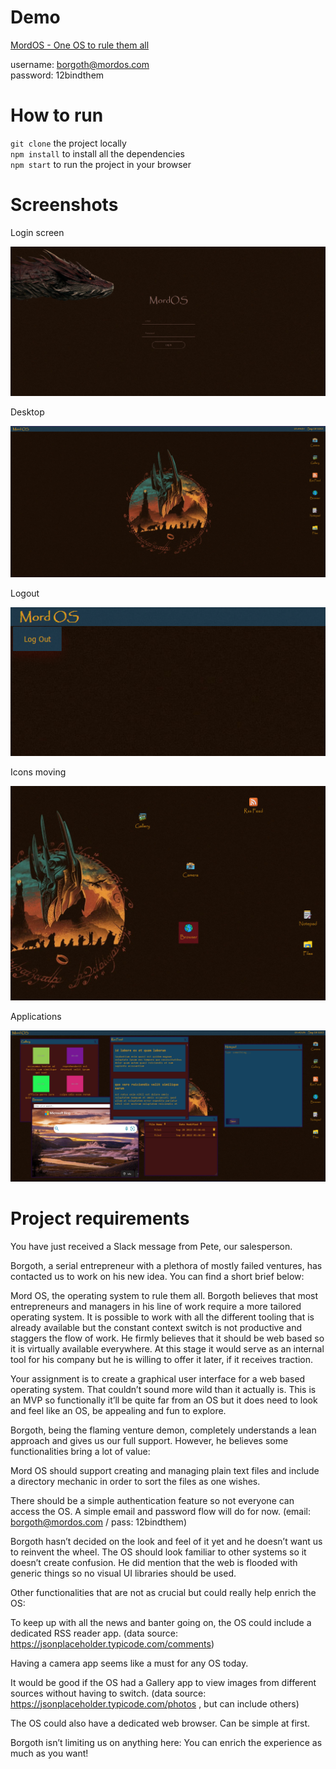 # Demo 
[MordOS - One OS to rule them all](https://eclectic-elf-55163d.netlify.app/)

username: borgoth@mordos.com  
password: 12bindthem

# How to run
`git clone` the project locally  
`npm install` to install all the dependencies  
`npm start` to run the project in your browser

# Screenshots

Login screen

![1.png](https://raw.githubusercontent.com/balsa-asanovic/mord-os/master/src/Screenshots/1.png)

Desktop

![2.png](https://raw.githubusercontent.com/balsa-asanovic/mord-os/master/src/Screenshots/2.png)

Logout

![3.png](https://raw.githubusercontent.com/balsa-asanovic/mord-os/master/src/Screenshots/3.png)

Icons moving

![4.png](https://raw.githubusercontent.com/balsa-asanovic/mord-os/master/src/Screenshots/4.png)

Applications

![5.png](https://raw.githubusercontent.com/balsa-asanovic/mord-os/master/src/Screenshots/5.png)

# Project requirements

You have just received a Slack message from Pete, our salesperson.

Borgoth, a serial entrepreneur with a plethora of mostly failed ventures, has contacted us to work on
his new idea. You can find a short brief below:

Mord OS, the operating system to rule them all. Borgoth believes that most entrepreneurs and
managers in his line of work require a more tailored operating system. It is possible to work with all the
different tooling that is already available but the constant context switch is not productive and
staggers the flow of work. He firmly believes that it should be web based so it is virtually available
everywhere. At this stage it would serve as an internal tool for his company but he is willing to offer it
later, if it receives traction.

Your assignment is to create a graphical user interface for a web based operating system. That couldnʼt
sound more wild than it actually is. This is an MVP so functionally itʼll be quite far from an OS but it
does need to look and feel like an OS, be appealing and fun to explore.

Borgoth, being the flaming venture demon, completely understands a lean approach and gives us our
full support. However, he believes some functionalities bring a lot of value:

Mord OS should support creating and managing plain text files and include a directory mechanic in
order to sort the files as one wishes.

There should be a simple authentication feature so not everyone can access the OS. A simple email
and password flow will do for now. (email: borgoth@mordos.com / pass: 12bindthem)

Borgoth hasnʼt decided on the look and feel of it yet and he doesnʼt want us to reinvent the wheel. The
OS should look familiar to other systems so it doesnʼt create confusion. He did mention that the web
is flooded with generic things so no visual UI libraries should be used.

Other functionalities that are not as crucial but could really help enrich the OS:

To keep up with all the news and banter going on, the OS could include a dedicated RSS reader app.
(data source: https://jsonplaceholder.typicode.com/comments)

Having a camera app seems like a must for any OS today.

It would be good if the OS had a Gallery app to view images from different sources without having to
switch. (data source: https://jsonplaceholder.typicode.com/photos , but can include others)

The OS could also have a dedicated web browser. Can be simple at first.

Borgoth isnʼt limiting us on anything here:
You can enrich the experience as much as you want!
